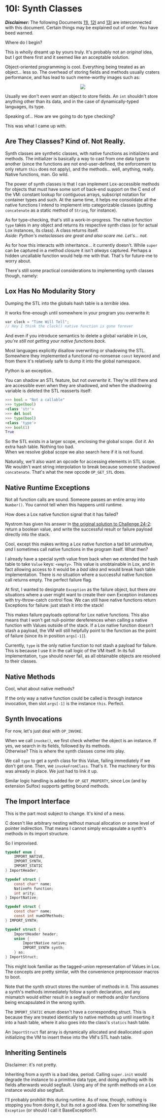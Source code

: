 # 10I: Synth Classes

***Disclaimer:*** The following Documents [11I](11I_Arrays.md), [12I](12I_StaticMethods.md) and [13I](13I_MultipleInheritance.md) are interconnected with this document. Certain things may be explained out of order. You have beed warned.

Where do I begin?

This is wholly dreamt up by yours truly. It's probably not an *original* idea, but I got there first and it seemed like an acceptable solution.

Object-oriented programming is cool. Everything being treated as an object... less so. The overhead of storing fields and methods usually craters performance, and has lead to such meme-worthy images such as:

<p align="center">
<img src=https://github.com/user-attachments/assets/1e4fd45d-6c5a-4271-a617-a4ecdb352fd1 />
</p>

Usually we don't even *want* an object to store fields. An `int` shouldn't store anything other than its data, and in the case of dynamically-typed languages, its type.

Speaking of... How are we going to do type checking?

This was what I came up with.

## Are They Classes? Kind of. Not Really.

Synth classes are synthetic classes, with native functions as initializers and methods. The initializer is basically a way to cast from one data type to another (since the functions are not end-user-defined, the enforcement to only return `this` does not apply), and the methods... well, anything, really. Native functions, man. Go wild.

The power of synth classes is that I can implement Lox-accessible methods for objects that must have some sort of back-end support on the C end of the VM: constant lookup for contiguous arrays, subscript notation for container types and such. At the same time, it helps me consolidate all the native functions I intend to implement into categorizable classes (putting `concatenate` as a static method of `String`, for instance).

As for type-checking, that's still a work-in-progress. The native function `type` takes in any object and returns its respective synth class (or for actual Lox instances, its class). A class returns itself.  
*Aside: Python's metaclasses are great and also scare me. Let's... not.* 

As for how this interacts with inheritance... it currently doesn't. While `super` can be captured in a method closure it isn't *always* captured. Perhaps a hidden uncallable function would help me with that. That's for future-me to worry about.

There's still some practical considerations to implementing synth classes though, namely:

## Lox Has No Modularity Story

Dumping the STL into the globals hash table is a *terrible* idea.

It works fine-enough until somewhere in your program you overwrite it:

```c
var clock = "Time Will Tell";
// Hey I think the clock() native function is gone forever
```

And even if you introduce semantics to delete a global variable in Lox, *you're still not getting your native functions back.*

Most languages explicitly disallow overwriting or shadowing the STL. Somewhere they implemented a functional no-nonsense `const` keyword and from there it's relatively safe to dump it into the global namespace.

Python is an exception.

You can shadow an STL feature, but not *overwrite* it. They're still there and are accessible even when they are shadowed, and when the shadowing variable is deleted the STL reasserts itself:

```python
>>> bool = "Not a callable"
>>> type(bool)
<class 'str'>
>>> del bool
>>> type(bool)
<class 'type'>
>>> bool(1)
True
```

So the STL exists in a larger scope, enclosing the global scope. *Got it.* An extra hash table. Nothing too bad.  
When we resolve global scope we also search here if it is not found.

Naturally, we'll also want an opcode for accessing elements in STL scope. We wouldn't want string interpolation to break because someone shadowed `concatenate`. That's what the new opcode `OP_GET_STL` does.

## Native Runtime Exceptions

Not all function calls are sound. Someone passes an entire array into `Number()`. You cannot tell when this happens until runtime.

How does a Lox native function signal that it has failed?

Nystrom has given his answer in [the original solution to Challenge 24-2](https://github.com/munificent/craftinginterpreters/blob/master/note/answers/chapter24_calls/2.md): return a boolean value, and write the successful result or failure payload directly into the stack.

Cool, except this makes writing a Lox native function a tad bit unintuitive, *and* I sometimes call native functions in the program itself. What then?

I already have a special synth value from back when we extended the hash table to take `Value` keys: `<empty>`. This value is unobtainable in Lox, and in fact allowing access to it would be a *bad idea* and would break hash table implementation. There is *no* situation where a successful native function call returns empty. The perfect failure flag.

At first, I wanted to designate `Exception` as the failure object, but there *are* situations where a user might want to create their own Exception instances with try-throw-catch control flow. We can still have native functions return Exceptions for failure: just stash it into the stack!

This makes failure payloads optional for Lox native functions. This also means that I won't get null-pointer dereferences when calling a native function with Values outside of the stack. If a Lox native function doesn't stash a payload, the VM will still helpfully point to the function as the point of failure (since its in position `args[-1]`).

Currently, `type` is the only native function to not stash a payload for failure. This is because I use it in the call logic of the VM itself. In its full implementation, `type` should *never* fail, as all obtainable objects are resolved to their classes.

## Native Methods

Cool, what about native methods?

If the only way a native function could be called is through instance invocation, then slot `args[-1]` is the instance `this`. Perfect.

## Synth Invocations

For now, let's just deal with `OP_INVOKE`.

When we call `invoke()`, we first check whether the object is an instance. If yes, we search in its fields, followed by its methods.  
Otherwise? This is where the synth classes come into play.

We call `type` to get a synth class for this Value, failing immediately if we don't get one. Then, we `invokeFromClass`. That's it. The machinery for this was already in place. We just had to link it up.

Similar logic handling is added for `OP_GET_PROPERTY`, since Lox (and by extension Sulfox) supports getting bound methods.

## The Import Interface

This is the part most subject to change. It's kind of a mess.

C doesn't like arbitrary nesting without manual allocation or some level of pointer indirection. That means I cannot simply encapsulate a synth's methods in its import structure.

So I improvised.

```c
typedef enum {
    IMPORT_NATIVE,
    IMPORT_SYNTH,
    IMPORT_STATIC
} ImportHeader;

typedef struct {
    const char* name;
    NativeFn function;
    int arity;
} ImportNative;

typedef struct {
    const char* name;
    const int numOfMethods;
} IMPORT_SYNTH;

typedef struct {
    ImportHeader header;
    union {
        ImportNative native;
        IMPORT_SYNTH synth;
    } as;
} ImportStruct;
```

This might look familiar as the tagged-union representation of Values in Lox. The concepts are pretty similar, with the convenience preprocessor macros to boot.

Note that the synth struct stores the number of methods in it. This assumes a synth's methods immediately follow a synth declaration, and any mismatch would either result in a segfault or methods and/or functions being encapsulated in the wrong synth.

The `IMPORT_STATIC` enum doesn't have a corresponding struct. This is because they are treated identically to native methods up until inserting it into a hash table, where it also goes into the class's `statics` hash table.

An `ImportStruct` flat array is dynamically allocated and deallocated upon initializing the VM to insert these into the VM's STL hash table.

## Inheriting Sentinels

Disclaimer: it's not pretty.

Inheriting from a synth is a bad idea, period. Calling `super.init` would degrade the instance to a primitive data type, and doing anything with its fields afterwards would segfault. Using any of the synth methods on a Lox instance would also segfault.

I'll probably prohibit this during runtime. As of now, though, nothing is stopping you from doing it, but its not a good idea. Even for something like `Exception` (or should I call it BaseException?).